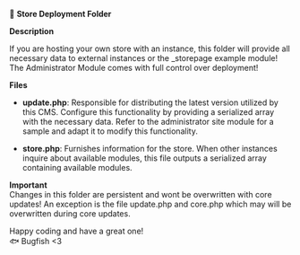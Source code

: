 📁 **Store Deployment Folder**

**Description**

If you are hosting your own store with an instance, this folder will provide all necessary data to external instances or the _storepage example module! The Administrator Module comes with full control over deployment!

**Files**

- **update.php**: Responsible for distributing the latest version utilized by this CMS. Configure this functionality by providing a serialized array with the necessary data. Refer to the administrator site module for a sample and adapt it to modify this functionality.

- **store.php**: Furnishes information for the store. When other instances inquire about available modules, this file outputs a serialized array containing available modules.

**Important**  
Changes in this folder are persistent and wont be overwritten with core updates! An exception is the file update.php and core.php which may will be overwritten during core updates.


Happy coding and have a great one!  
🐟 Bugfish <3